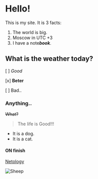 # Hello!

This is my site.
It is 3 facts:

1. The world is big.
2. Moscow in UTC +3
3. I have a note***book***.

## What is the weather today?

[ ] _Good_

[x] **Beter**

[ ] Bad..

### Anything..

~~What?~~

> The life is Good!!!

- It is a dog.
- It is a cat.

#### ON finish

[Netology](https://www.netology.ru "Go to Netology")


![Sheep](http://prophotos.ru/data/articles/0001/6187/image-rectangle_600_x.jpg "mmmmm")